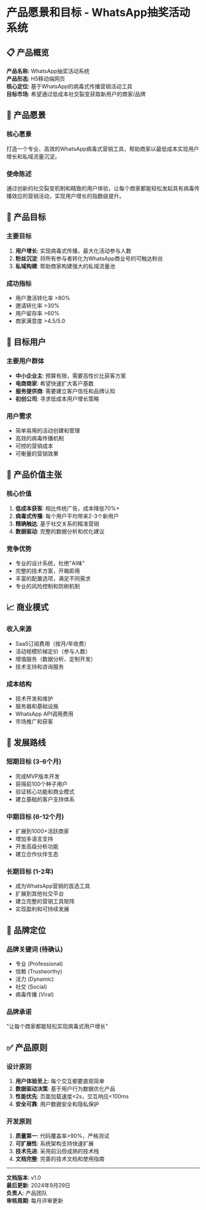 # 产品愿景和目标 - WhatsApp抽奖活动系统

## 📋 产品概览

**产品名称**: WhatsApp抽奖活动系统  
**产品形态**: H5移动端网页  
**核心定位**: 基于WhatsApp的病毒式传播营销活动工具  
**目标市场**: 希望通过低成本社交裂变获取新用户的商家/品牌  

## 🎯 产品愿景

### 核心愿景
打造一个专业、高效的WhatsApp病毒式营销工具，帮助商家以最低成本实现用户增长和私域流量沉淀。

### 使命陈述
通过创新的社交裂变机制和精致的用户体验，让每个商家都能轻松发起具有病毒传播效应的营销活动，实现用户增长的指数级提升。

## 🎪 产品目标

### 主要目标
1. **用户增长**: 实现病毒式传播，最大化活动参与人数
2. **粉丝沉淀**: 将所有参与者转化为WhatsApp商业号的可触达粉丝
3. **私域构建**: 帮助商家构建强大的私域流量池

### 成功指标
- 用户激活转化率 >80%
- 邀请转化率 >30%
- 用户留存率 >60%
- 商家满意度 >4.5/5.0

## 👥 目标用户

### 主要用户群体
- **中小企业主**: 预算有限，需要高性价比获客方案
- **电商商家**: 希望快速扩大客户基数
- **服务提供商**: 需要建立客户信任和品牌认知
- **初创公司**: 寻求低成本用户增长策略

### 用户需求
- 简单易用的活动创建和管理
- 高效的病毒传播机制
- 可控的营销成本
- 可衡量的营销效果

## 🌟 产品价值主张

### 核心价值
1. **低成本获客**: 相比传统广告，成本降低70%+
2. **病毒式传播**: 每个用户平均带来2-3个新用户
3. **精确触达**: 基于社交关系的精准营销
4. **数据驱动**: 完整的数据分析和优化建议

### 竞争优势
- 专业的设计系统，杜绝"AI味"
- 完整的技术方案，开箱即用
- 丰富的配置选项，满足不同需求
- 专业的风险控制和防刷机制

## 📈 商业模式

### 收入来源
- SaaS订阅费用（按月/年收费）
- 活动规模阶梯定价（参与人数）
- 增值服务（数据分析、定制开发）
- 技术支持和咨询服务

### 成本结构
- 技术开发和维护
- 服务器和基础设施
- WhatsApp API调用费用
- 市场推广和获客

## 🚀 发展路线

### 短期目标 (3-6个月)
- 完成MVP版本开发
- 获得前100个种子用户
- 验证核心功能和商业模式
- 建立基础的客户支持体系

### 中期目标 (6-12个月)
- 扩展到1000+活跃商家
- 增加多语言支持
- 开发高级分析功能
- 建立合作伙伴生态

### 长期目标 (1-2年)
- 成为WhatsApp营销的首选工具
- 扩展到其他社交平台
- 建立完整的营销工具矩阵
- 实现盈利和可持续发展

## 🎨 品牌定位

### 品牌关键词 (待确认)
- 专业 (Professional)
- 信赖 (Trustworthy) 
- 活力 (Dynamic)
- 社交 (Social)
- 病毒传播 (Viral)

### 品牌承诺
"让每个商家都能轻松实现病毒式用户增长"

## ✅ 产品原则

### 设计原则
1. **用户体验至上**: 每个交互都要直观简单
2. **数据驱动决策**: 基于用户行为数据优化产品
3. **性能优先**: 页面加载速度<2s，交互响应<100ms
4. **安全可靠**: 用户数据安全和隐私保护

### 开发原则
1. **质量第一**: 代码覆盖率>90%，严格测试
2. **可扩展性**: 系统架构支持快速扩展
3. **技术先进**: 采用前沿但成熟的技术栈
4. **文档完整**: 完善的技术文档和使用指南

---

**文档版本**: v1.0  
**最后更新**: 2024年9月29日  
**负责人**: 产品团队  
**审核周期**: 每月评审更新
